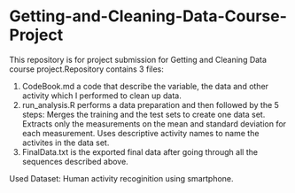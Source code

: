 # Getting-and-Cleaning-Data-Course-Project

This repository is for project submission for Getting and Cleaning Data course project.Repository contains 3 files:
1. CodeBook.md a code that describe the variable, the data and other activity which I performed to clean up data.
2. run_analysis.R performs a data preparation and then followed by the 5 steps: Merges the training and the test sets to create one data set. Extracts only the measurements on the mean and standard deviation for each measurement. Uses descriptive activity names to name the activites in the data set.
3. FinalData.txt is the exported final data after going through all the sequences described above.

Used Dataset: Human activity recoginition using smartphone.
